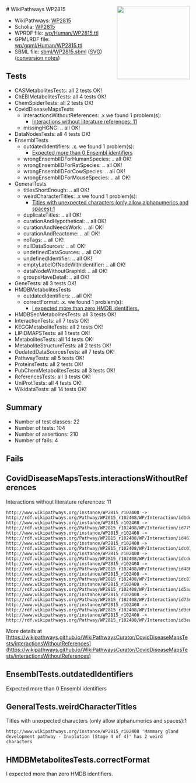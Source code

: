 <img style="float: right; width: 200px" src="../logo.png" />
# WikiPathways WP2815

* WikiPathways: [WP2815](https://identifiers.org/wikipathways:WP2815)
* Scholia: [WP2815](https://scholia.toolforge.org/wikipathways/WP2815)
* WPRDF file: [wp/Human/WP2815.ttl](../wp/Human/WP2815.ttl)
* GPMLRDF file: [wp/gpml/Human/WP2815.ttl](../wp/gpml/Human/WP2815.ttl)
* SBML file: [sbml/WP2815.sbml](../sbml/WP2815.sbml) ([SVG](../sbml/WP2815.svg)) ([conversion notes](../sbml/WP2815.txt))

## Tests
* CASMetabolitesTests: all 2 tests OK!
* ChEBIMetabolitesTests: all 4 tests OK!
* ChemSpiderTests: all 2 tests OK!
* CovidDiseaseMapsTests
    * interactionsWithoutReferences: .x we found 1 problem(s):
        * [Interactions without literature references: 11](#9701cce2)
    * missingHGNC: .. all OK!
* DataNodesTests: all 4 tests OK!
* EnsemblTests
    * outdatedIdentifiers: .x. we found 1 problem(s):
        * [Expected more than 0 Ensembl identifiers](#f44398b7)
    * wrongEnsemblIDForHumanSpecies: .. all OK!
    * wrongEnsemblIDForRatSpecies: .. all OK!
    * wrongEnsemblIDForCowSpecies: .. all OK!
    * wrongEnsemblIDForMouseSpecies: .. all OK!
* GeneralTests
    * titlesShortEnough: .. all OK!
    * weirdCharacterTitles: .x we found 1 problem(s):
        * [Titles with unexpected characters (only allow alphanumerics and spaces):1](#fda87b3f)
    * duplicateTitles: .. all OK!
    * curationAndHypothetical: .. all OK!
    * curationAndNeedsWork: .. all OK!
    * curationAndReactome: .. all OK!
    * noTags: .. all OK!
    * nullDataSources: .. all OK!
    * undefinedDataSources: .. all OK!
    * undefinedIdentifier: .. all OK!
    * emptyLabelOfNodeWithIdentifier: .. all OK!
    * dataNodeWithoutGraphId: .. all OK!
    * groupsHaveDetail: .. all OK!
* GeneTests: all 3 tests OK!
* HMDBMetabolitesTests
    * outdatedIdentifiers: .. all OK!
    * correctFormat: .x. we found 1 problem(s):
        * [I expected more than zero HMDB identifiers.](#ad154c1e)
* HMDBSecMetabolitesTests: all 3 tests OK!
* InteractionTests: all 7 tests OK!
* KEGGMetaboliteTests: all 2 tests OK!
* LIPIDMAPSTests: all 1 tests OK!
* MetabolitesTests: all 14 tests OK!
* MetaboliteStructureTests: all 2 tests OK!
* OudatedDataSourcesTests: all 7 tests OK!
* PathwayTests: all 5 tests OK!
* ProteinsTests: all 2 tests OK!
* PubChemMetabolitesTests: all 3 tests OK!
* ReferencesTests: all 3 tests OK!
* UniProtTests: all 4 tests OK!
* WikidataTests: all 14 tests OK!


## Summary

* Number of test classes: 22
* Number of tests: 104
* Number of assertions: 210
* Number of fails: 4

## Fails

<a name="9701cce2" />

## CovidDiseaseMapsTests.interactionsWithoutReferences

Interactions without literature references: 11
```
http://www.wikipathways.org/instance/WP2815_r102408 -> http://rdf.wikipathways.org/Pathway/WP2815_r102408/WP/Interaction/id1ddafc3a
http://www.wikipathways.org/instance/WP2815_r102408 -> http://rdf.wikipathways.org/Pathway/WP2815_r102408/WP/Interaction/id775ccefb
http://www.wikipathways.org/instance/WP2815_r102408 -> http://rdf.wikipathways.org/Pathway/WP2815_r102408/WP/Interaction/id46108da3
http://www.wikipathways.org/instance/WP2815_r102408 -> http://rdf.wikipathways.org/Pathway/WP2815_r102408/WP/Interaction/idc01d08bc
http://www.wikipathways.org/instance/WP2815_r102408 -> http://rdf.wikipathways.org/Pathway/WP2815_r102408/WP/Interaction/idcdd288a3
http://www.wikipathways.org/instance/WP2815_r102408 -> http://rdf.wikipathways.org/Pathway/WP2815_r102408/WP/Interaction/id486b53da
http://www.wikipathways.org/instance/WP2815_r102408 -> http://rdf.wikipathways.org/Pathway/WP2815_r102408/WP/Interaction/idc814a90c
http://www.wikipathways.org/instance/WP2815_r102408 -> http://rdf.wikipathways.org/Pathway/WP2815_r102408/WP/Interaction/id5aaf959f
http://www.wikipathways.org/instance/WP2815_r102408 -> http://rdf.wikipathways.org/Pathway/WP2815_r102408/WP/Interaction/id73dd39a2
http://www.wikipathways.org/instance/WP2815_r102408 -> http://rdf.wikipathways.org/Pathway/WP2815_r102408/WP/Interaction/id3e6f5b93
http://www.wikipathways.org/instance/WP2815_r102408 -> http://rdf.wikipathways.org/Pathway/WP2815_r102408/WP/Interaction/id3ea62b69
```

More details at [https://wikipathways.github.io/WikiPathwaysCurator/CovidDiseaseMapsTests/interactionsWithoutReferences](https://wikipathways.github.io/WikiPathwaysCurator/CovidDiseaseMapsTests/interactionsWithoutReferences)

<a name="f44398b7" />

## EnsemblTests.outdatedIdentifiers

Expected more than 0 Ensembl identifiers
<a name="fda87b3f" />

## GeneralTests.weirdCharacterTitles

Titles with unexpected characters (only allow alphanumerics and spaces):1
```
http://www.wikipathways.org/instance/WP2815_r102408 'Mammary gland development pathway - Involution (Stage 4 of 4)' has 2 weird characters
```

<a name="ad154c1e" />

## HMDBMetabolitesTests.correctFormat

I expected more than zero HMDB identifiers.
